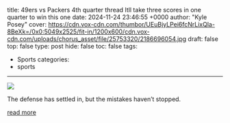 title: 49ers vs Packers 4th quarter thread Itll take three scores in one quarter to win this one
date: 2024-11-24 23:46:55 +0000
author: "Kyle Posey"
cover: https://cdn.vox-cdn.com/thumbor/UEuBjyLPei6fcNrLixQla-8BeXk=/0x0:5049x2525/fit-in/1200x600/cdn.vox-cdn.com/uploads/chorus_asset/file/25753320/2186696054.jpg
draft: false
top: false
type: post
hide: false
toc: false
tags:
  - Sports
categories:
  - sports
---

![](https://cdn.vox-cdn.com/thumbor/UEuBjyLPei6fcNrLixQla-8BeXk=/0x0:5049x2525/fit-in/1200x600/cdn.vox-cdn.com/uploads/chorus_asset/file/25753320/2186696054.jpg)

The defense has settled in, but the mistakes haven’t stopped.

[read more](https://www.ninersnation.com/2024/11/24/24305085/49ers-vs-packers-4th-quarter-thread-itll-take-three-scores-in-one-quarter-to-win-this-one)
